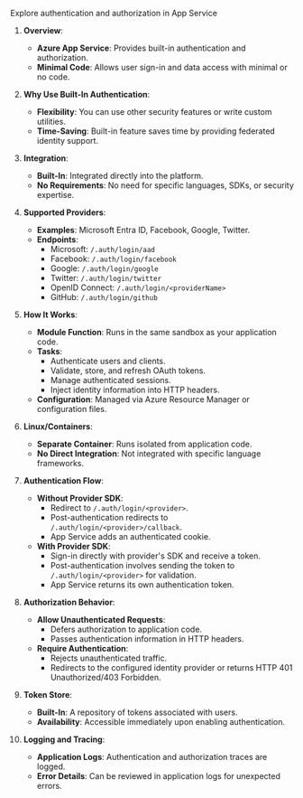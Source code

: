 Explore authentication and authorization in App Service

1. **Overview**:
   - **Azure App Service**: Provides built-in authentication and authorization.
   - **Minimal Code**: Allows user sign-in and data access with minimal or no code.

2. **Why Use Built-In Authentication**:
   - **Flexibility**: You can use other security features or write custom utilities.
   - **Time-Saving**: Built-in feature saves time by providing federated identity support.

3. **Integration**:
   - **Built-In**: Integrated directly into the platform.
   - **No Requirements**: No need for specific languages, SDKs, or security expertise.

4. **Supported Providers**:
   - **Examples**: Microsoft Entra ID, Facebook, Google, Twitter.
   - **Endpoints**:
     - Microsoft: `/.auth/login/aad`
     - Facebook: `/.auth/login/facebook`
     - Google: `/.auth/login/google`
     - Twitter: `/.auth/login/twitter`
     - OpenID Connect: `/.auth/login/<providerName>`
     - GitHub: `/.auth/login/github`

5. **How It Works**:
   - **Module Function**: Runs in the same sandbox as your application code.
   - **Tasks**:
     - Authenticate users and clients.
     - Validate, store, and refresh OAuth tokens.
     - Manage authenticated sessions.
     - Inject identity information into HTTP headers.
   - **Configuration**: Managed via Azure Resource Manager or configuration files.

6. **Linux/Containers**:
   - **Separate Container**: Runs isolated from application code.
   - **No Direct Integration**: Not integrated with specific language frameworks.

7. **Authentication Flow**:
   - **Without Provider SDK**:
     - Redirect to `/.auth/login/<provider>`.
     - Post-authentication redirects to `/.auth/login/<provider>/callback`.
     - App Service adds an authenticated cookie.
   - **With Provider SDK**:
     - Sign-in directly with provider's SDK and receive a token.
     - Post-authentication involves sending the token to `/.auth/login/<provider>` for validation.
     - App Service returns its own authentication token.

8. **Authorization Behavior**:
   - **Allow Unauthenticated Requests**:
     - Defers authorization to application code.
     - Passes authentication information in HTTP headers.
   - **Require Authentication**:
     - Rejects unauthenticated traffic.
     - Redirects to the configured identity provider or returns HTTP 401 Unauthorized/403 Forbidden.

9. **Token Store**:
   - **Built-In**: A repository of tokens associated with users.
   - **Availability**: Accessible immediately upon enabling authentication.

10. **Logging and Tracing**:
    - **Application Logs**: Authentication and authorization traces are logged.
    - **Error Details**: Can be reviewed in application logs for unexpected errors.